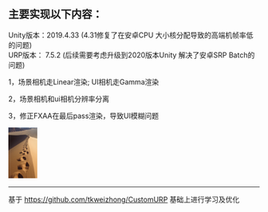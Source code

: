 ## 主要实现以下内容：

Unity版本：2019.4.33     (4.31修复了在安卓CPU 大小核分配导致的高端机帧率低的问题)  
URP版本： 7.5.2       (后续需要考虑升级到2020版本Unity  解决了安卓SRP Batch的问题) 

1，场景相机走Linear渲染; UI相机走Gamma渲染

2，场景相机和ui相机分辨率分离

3，修正FXAA在最后pass渲染，导致UI模糊问题

<img src="Res/img/41m9vmdtnI4.jpg" alt="41m9vmdtnI4" style="zoom: 10%;" />



-----------

基于  https://github.com/tkweizhong/CustomURP   基础上进行学习及优化
